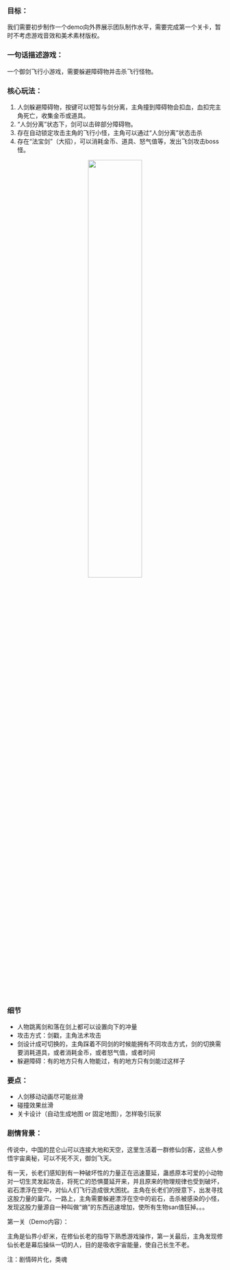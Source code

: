 ### 目标：
我们需要初步制作一个demo向外界展示团队制作水平，需要完成第一个关卡，暂时不考虑游戏音效和美术素材版权。


### 一句话描述游戏：
一个御剑飞行小游戏，需要躲避障碍物并击杀飞行怪物。

### 核心玩法：

1. 人剑躲避障碍物，按键可以短暂与剑分离，主角撞到障碍物会扣血，血扣完主角死亡，收集金币或道具。
2. “人剑分离”状态下，剑可以击碎部分障碍物。
3. 存在自动锁定攻击主角的飞行小怪，主角可以通过“人剑分离”状态击杀
4. 存在“法宝剑”（大招），可以消耗金币、道具、怒气值等，发出飞剑攻击boss怪。

<div align="center">
    <img src="https://gitee.com/wzc199697/tutu/raw/master/img/演示动画.gif" width="50%">
</div>

### 细节
- 人物跳离剑和落在剑上都可以设置向下的冲量
- 攻击方式：剑戳，主角法术攻击
- 剑设计成可切换的，主角踩着不同剑的时候能拥有不同攻击方式，剑的切换需要消耗道具，或者消耗金币，或者怒气值，或者时间
- 躲避障碍：有的地方只有人物能过，有的地方只有剑能过这样子

### 要点：

- 人剑移动动画尽可能丝滑
- 碰撞效果丝滑
- 关卡设计（自动生成地图 or 固定地图），怎样吸引玩家

### 剧情背景：

传说中，中国的昆仑山可以连接大地和天空，这里生活着一群修仙剑客，这些人参悟宇宙奥秘，可以不死不灭，御剑飞天。

有一天，长老们感知到有一种破坏性的力量正在迅速蔓延，蛊惑原本可爱的小动物对一切生灵发起攻击，将死亡的恐惧蔓延开来，并且原来的物理规律也受到破坏，岩石漂浮在空中，对仙人们飞行造成很大困扰。主角在长老们的授意下，出发寻找这股力量的巢穴。一路上，主角需要躲避漂浮在空中的岩石，击杀被感染的小怪，发现这股力量源自一种叫做“熵”的东西迅速增加，使所有生物san值狂掉。。。

第一关（Demo内容）：

主角是仙界小虾米，在修仙长老的指导下熟悉游戏操作，第一关最后，主角发现修仙长老是幕后操纵一切的人，目的是吸收宇宙能量，使自己长生不老。

注：剧情碎片化，类魂

